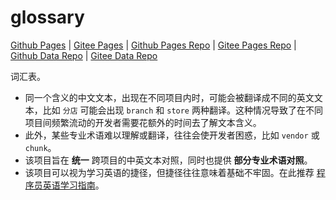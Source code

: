 # glossary

[Github Pages](https://millcloud.github.io/glossary/) | [Gitee Pages](https://millcloud.gitee.io/glossary/) | [Github Pages Repo](https://github.com/MillCloud/glossary) | [Gitee Pages Repo](https://gitee.com/MillCloud/glossary) | [Github Data Repo](https://github.com/MillCloud/glossary-json) | [Gitee Data Repo](https://gitee.com/MillCloud/glossary-json)

词汇表。

- 同一个含义的中文文本，出现在不同项目内时，可能会被翻译成不同的英文文本，比如 `分店` 可能会出现 `branch` 和 `store` 两种翻译。这种情况导致了在不同项目间频繁流动的开发者需要花额外的时间去了解文本含义。
- 此外，某些专业术语难以理解或翻译，往往会使开发者困惑，比如 `vendor` 或 `chunk`。
- 该项目旨在 **统一** 跨项目的中英文本对照，同时也提供 **部分专业术语对照**。
- 该项目可以视为学习英语的捷径，但捷径往往意味着基础不牢固。在此推荐 [程序员英语学习指南](https://github.com/yujiangshui/A-Programmers-Guide-to-English)。
